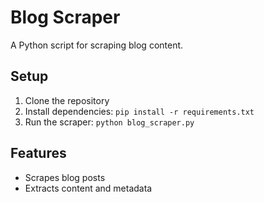 # Blog Scraper

A Python script for scraping blog content.

## Setup

1. Clone the repository
2. Install dependencies: `pip install -r requirements.txt`
3. Run the scraper: `python blog_scraper.py`

## Features

- Scrapes blog posts
- Extracts content and metadata
